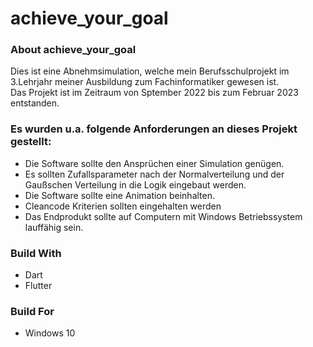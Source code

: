 # achieve_your_goal

### About achieve_your_goal

Dies ist eine Abnehmsimulation, welche mein Berufsschulprojekt im 3.Lehrjahr meiner Ausbildung zum Fachinformatiker gewesen ist. <br>
Das Projekt ist im Zeitraum von Sptember 2022 bis zum Februar 2023 entstanden.

### Es wurden u.a. folgende Anforderungen an dieses Projekt gestellt:

- Die Software sollte den Ansprüchen einer Simulation genügen.
- Es sollten Zufallsparameter nach der Normalverteilung und der Gaußschen Verteilung in die Logik eingebaut werden.
- Die Software sollte eine Animation beinhalten.
- Cleancode Kriterien sollten eingehalten werden
- Das Endprodukt sollte auf Computern mit Windows Betriebssystem lauffähig sein.

### Build With

- Dart
- Flutter

### Build For

- Windows 10

